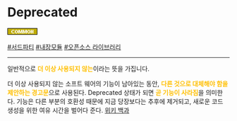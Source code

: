 # Deprecated

![Common](../../2TAT1C/Label_Common.png)

<a href="">#서드파티</a>
<a href="">#내장모듈</a>
<a href="">#오픈소스 라이브러리</a>

---

일반적으로 <span style="color:#FFBF00; font-weight:bold;">더 이상 사용되지 않는</span>이라는 뜻을 가집니다.

더 이상 사용되지 않는 소프트 웨어의 기능이 남아있는 동안, <span style="color:#FFBF00; font-weight:bold;">다른 것으로 대체해야 함을 제안하는 경고문</span>으로 사용된다. Deprecated 상태가 되면 <span style="color:#FFBF00; font-weight:bold;">곧 기능이 사라짐</span>을 의미한다. 기능은 다른 부분의 호환성 때문에 지금 당장보다는 추후에 제거되고, 새로운 코드 생성을 위한 여유 시간을 벌어다 준다. <a href="https://en.wikipedia.org/wiki/Deprecation#Software_deprecation">위키 백과</a>
